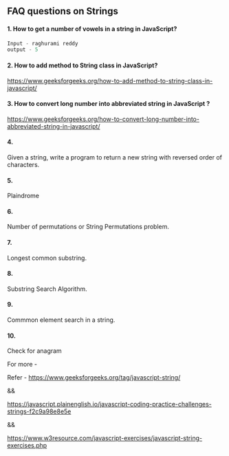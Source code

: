 ## FAQ questions on Strings


#### 1. How to get a number of vowels in a string in JavaScript? 

```js
Input - raghurami reddy 
output - 5

```
#### 2. How to add method to String class in JavaScript? 

https://www.geeksforgeeks.org/how-to-add-method-to-string-class-in-javascript/ 

#### 3. How to convert long number into abbreviated string in JavaScript ? 

https://www.geeksforgeeks.org/how-to-convert-long-number-into-abbreviated-string-in-javascript/ 

#### 4.

Given a string, write a program to return a new string with reversed order of characters. 

#### 5. 
Plaindrome 

#### 6. 
Number of permutations or String Permutations problem. 

#### 7. 
Longest common substring. 

#### 8. 
Substring Search Algorithm. 

#### 9. 
Commmon element search in a string. 

#### 10.
Check for anagram



For more -

Refer - https://www.geeksforgeeks.org/tag/javascript-string/ 

&& 

https://javascript.plainenglish.io/javascript-coding-practice-challenges-strings-f2c9a98e8e5e 

&& 


https://www.w3resource.com/javascript-exercises/javascript-string-exercises.php